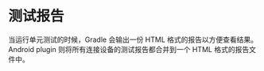 # 测试报告

当运行单元测试的时候，Gradle 会输出一份 HTML 格式的报告以方便查看结果。  
Android plugin 则将所有连接设备的测试报告都合并到一个 HTML 格式的报告文件中。